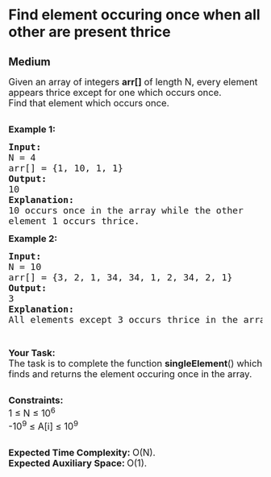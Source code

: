 # Find element occuring once when all other are present thrice
## Medium 
<div class="problem-statement" style="user-select: auto;">
                <p style="user-select: auto;"></p><p style="user-select: auto;"><span style="font-size: 18px; user-select: auto;">Given an array of integers <strong style="user-select: auto;">arr[]</strong> of length N, every element appears thrice except for one which occurs once.</span><br style="user-select: auto;">
<span style="font-size: 18px; user-select: auto;">Find that element which occurs once.</span></p>

<p style="user-select: auto;"><br style="user-select: auto;">
<span style="font-size: 18px; user-select: auto;"><strong style="user-select: auto;">Example 1:</strong></span></p>

<pre style="position: relative; user-select: auto;"><span style="font-size: 18px; user-select: auto;"><strong style="user-select: auto;">Input:
</strong>N = 4
arr[] = {1, 10, 1, 1}
<strong style="user-select: auto;">Output:
</strong>10<strong style="user-select: auto;">
Explanation:
</strong>10 occurs once in the array while the other
element 1 occurs thrice.</span>
<div class="open_grepper_editor" title="Edit &amp; Save To Grepper" style="user-select: auto;"></div></pre>

<p style="user-select: auto;"><span style="font-size: 18px; user-select: auto;"><strong style="user-select: auto;">Example 2:</strong></span></p>

<pre style="position: relative; user-select: auto;"><span style="font-size: 18px; user-select: auto;"><strong style="user-select: auto;">Input:
</strong>N = 10
arr[] = {3, 2, 1, 34, 34, 1, 2, 34, 2, 1}
<strong style="user-select: auto;">Output:
</strong>3<strong style="user-select: auto;">
Explanation:
</strong>All elements except 3 occurs thrice in the array.</span><div class="open_grepper_editor" title="Edit &amp; Save To Grepper" style="user-select: auto;"></div></pre>

<p style="user-select: auto;">&nbsp;</p>

<p style="user-select: auto;"><span style="font-size: 18px; user-select: auto;"><strong style="user-select: auto;">Your Task:</strong><br style="user-select: auto;">
The task is to complete the function <strong style="user-select: auto;">singleElement</strong>() which finds and returns the element occuring once in the array.</span></p>

<p style="user-select: auto;"><br style="user-select: auto;">
<span style="font-size: 18px; user-select: auto;"><strong style="user-select: auto;">Constraints:</strong><br style="user-select: auto;">
1 ≤ N ≤ 10<sup style="user-select: auto;">6</sup><br style="user-select: auto;">
-10<sup style="user-select: auto;">9</sup> ≤ A[i] ≤ 10<sup style="user-select: auto;">9</sup></span></p>

<p style="user-select: auto;"><br style="user-select: auto;">
<span style="font-size: 18px; user-select: auto;"><strong style="user-select: auto;">Expected Time Complexity:&nbsp;</strong>O(N).<br style="user-select: auto;">
<strong style="user-select: auto;">Expected Auxiliary Space:&nbsp;</strong>O(1).</span><span style="font-size: 18px; user-select: auto;"> </span></p>
 <p style="user-select: auto;"></p>
            </div>